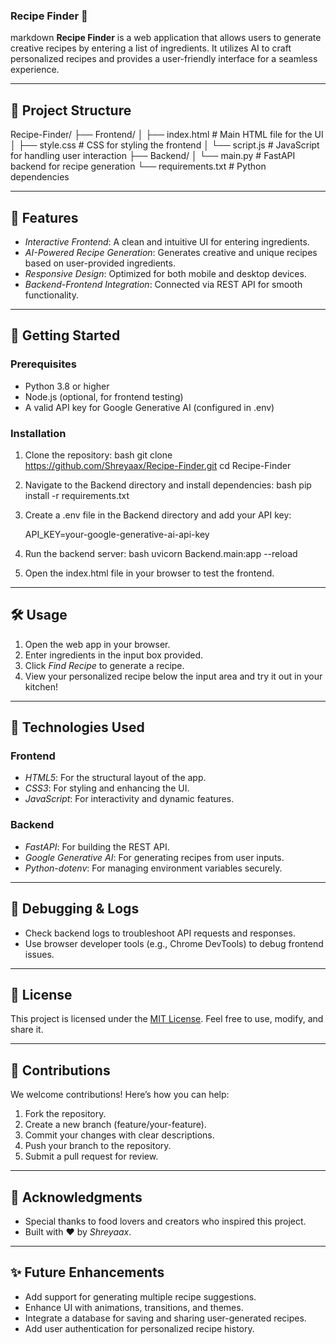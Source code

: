 ### Recipe Finder 🍴
markdown
**Recipe Finder** is a web application that allows users to generate creative recipes by entering a list of ingredients. It utilizes AI to craft personalized recipes and provides a user-friendly interface for a seamless experience.

---

## 📂 Project Structure

Recipe-Finder/
├── Frontend/
│   ├── index.html        # Main HTML file for the UI
│   ├── style.css         # CSS for styling the frontend
│   └── script.js         # JavaScript for handling user interaction
├── Backend/
│   └── main.py           # FastAPI backend for recipe generation
└── requirements.txt      # Python dependencies


---

## 🌟 Features

- *Interactive Frontend*: A clean and intuitive UI for entering ingredients.
- *AI-Powered Recipe Generation*: Generates creative and unique recipes based on user-provided ingredients.
- *Responsive Design*: Optimized for both mobile and desktop devices.
- *Backend-Frontend Integration*: Connected via REST API for smooth functionality.

---

## 🚀 Getting Started

### Prerequisites

- Python 3.8 or higher
- Node.js (optional, for frontend testing)
- A valid API key for Google Generative AI (configured in .env)

### Installation

1. Clone the repository:
   bash
   git clone https://github.com/Shreyaax/Recipe-Finder.git
   cd Recipe-Finder
   

2. Navigate to the Backend directory and install dependencies:
   bash
   pip install -r requirements.txt
   

3. Create a .env file in the Backend directory and add your API key:
   
   API_KEY=your-google-generative-ai-api-key
   

4. Run the backend server:
   bash
   uvicorn Backend.main:app --reload
   

5. Open the index.html file in your browser to test the frontend.

---

## 🛠 Usage

1. Open the web app in your browser.
2. Enter ingredients in the input box provided.
3. Click *Find Recipe* to generate a recipe.
4. View your personalized recipe below the input area and try it out in your kitchen!

---

## 🎨 Technologies Used

### Frontend
- *HTML5*: For the structural layout of the app.
- *CSS3*: For styling and enhancing the UI.
- *JavaScript*: For interactivity and dynamic features.

### Backend
- *FastAPI*: For building the REST API.
- *Google Generative AI*: For generating recipes from user inputs.
- *Python-dotenv*: For managing environment variables securely.

---

## 🐞 Debugging & Logs

- Check backend logs to troubleshoot API requests and responses.
- Use browser developer tools (e.g., Chrome DevTools) to debug frontend issues.

---

## 📜 License

This project is licensed under the [MIT License](LICENSE). Feel free to use, modify, and share it.

---

## 🤝 Contributions

We welcome contributions! Here’s how you can help:

1. Fork the repository.
2. Create a new branch (feature/your-feature).
3. Commit your changes with clear descriptions.
4. Push your branch to the repository.
5. Submit a pull request for review.

---

## 💌 Acknowledgments

- Special thanks to food lovers and creators who inspired this project.
- Built with ❤ by *Shreyaax*.

---

## ✨ Future Enhancements

- Add support for generating multiple recipe suggestions.
- Enhance UI with animations, transitions, and themes.
- Integrate a database for saving and sharing user-generated recipes.
- Add user authentication for personalized recipe history.
